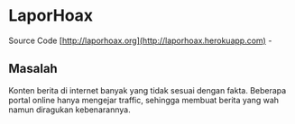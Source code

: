 # LaporHoax
Source Code [http://laporhoax.org](http://laporhoax.herokuapp.com)
_-_

## Masalah
Konten berita di internet banyak yang tidak sesuai dengan fakta. Beberapa portal online hanya mengejar traffic, sehingga membuat berita yang wah namun diragukan kebenarannya.
